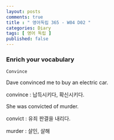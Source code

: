 ```yaml
---
layout: posts
comments: true
title : " 영어독립 365 - W04 D02 "
categories: Diary
tags: [ 영어 독립 ]
published: false
---
```


### Enrich your vocabulary

```text
Convince
```

Dave convinced me to buy an electric car.

convince
 : 납득시키다, 확신시키다.

She was convicted of murder.

convict
 : 유죄 판결을 내리다.

murder
 : 살인, 살해
